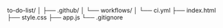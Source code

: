 to-do-list/
│
├── .github/
│   └── workflows/
│       └── ci.yml
├── index.html
├── style.css
├── app.js
└── .gitignore
